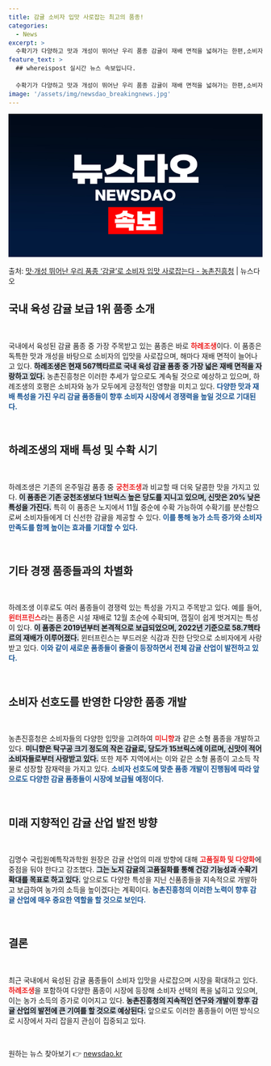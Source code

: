 ```yaml
---
title: 감귤 소비자 입맛 사로잡는 최고의 품종!
categories:
  - News
excerpt: >
  수확기가 다양하고 맛과 개성이 뛰어난 우리 품종 감귤이 재배 면적을 넓혀가는 한편,소비자 입맛을 사로잡고 있…
feature_text: >
  ## whereispost 실시간 뉴스 속보입니다.

  수확기가 다양하고 맛과 개성이 뛰어난 우리 품종 감귤이 재배 면적을 넓혀가는 한편,소비자 입맛을 사로잡고 있…
image: '/assets/img/newsdao_breakingnews.jpg'
---
```


![뉴스다오 속보](/assets/img/newsdao_breakingnews.jpg)

<p>출처: <a href="https://newsdao.kr/2669" rel="dofollow">맛·개성 뛰어난 우리 품종 ‘감귤’로 소비자 입맛 사로잡는다 - 농촌진흥청</a> | 뉴스다오</p>

<h2 data-ke-size="size26">국내 육성 감귤 보급 1위 품종 소개</h2>

<p data-ke-size="size16">&nbsp;</p>

국내에서 육성된 감귤 품종 중 가장 주목받고 있는 품종은 바로 <b><span style="color: #ee2323;">하례조생</span></b>이다. 이 품종은 독특한 맛과 개성을 바탕으로 소비자의 입맛을 사로잡으며, 해마다 재배 면적이 늘어나고 있다. <b><span style="background-color: #21538527;">하례조생은 현재 567헥타르로 국내 육성 감귤 품종 중 가장 넓은 재배 면적을 자랑하고 있다.</span></b> 농촌진흥청은 이러한 추세가 앞으로도 계속될 것으로 예상하고 있으며, 하례조생의 호평은 소비자와 농가 모두에게 긍정적인 영향을 미치고 있다. <b><span style="color: #1a5490;">다양한 맛과 재배 특성을 가진 우리 감귤 품종들이 향후 소비자 시장에서 경쟁력을 높일 것으로 기대된다.</span></b> 

<p data-ke-size="size16">&nbsp;</p>

<h2 data-ke-size="size26">하례조생의 재배 특성 및 수확 시기</h2>

<p data-ke-size="size16">&nbsp;</p>

하례조생은 기존의 온주밀감 품종 중 <b><span style="color: #ee2323;">궁천조생</span></b>과 비교할 때 더욱 달콤한 맛을 가지고 있다. <b><span style="background-color: #21538527;">이 품종은 기존 궁천조생보다 1브릭스 높은 당도를 지니고 있으며, 신맛은 20% 낮은 특성을 가진다.</span></b> 특히 이 품종은 노지에서 11월 중순에 수확 가능하여 수확기를 분산함으로써 소비자들에게 더 신선한 감귤을 제공할 수 있다. <b><span style="color: #1a5490;">이를 통해 농가 소득 증가와 소비자 만족도를 함께 높이는 효과를 기대할 수 있다.</span></b>

<p data-ke-size="size16">&nbsp;</p>

<h2 data-ke-size="size26">기타 경쟁 품종들과의 차별화</h2>

<p data-ke-size="size16">&nbsp;</p>

하례조생 이후로도 여러 품종들이 경쟁력 있는 특성을 가지고 주목받고 있다. 예를 들어, <b><span style="color: #ee2323;">윈터프린스</span></b>라는 품종은 시설 재배로 12월 초순에 수확되며, 껍질이 쉽게 벗겨지는 특성이 있다. <b><span style="background-color: #21538527;">이 품종은 2019년부터 본격적으로 보급되었으며, 2022년 기준으로 58.7헥타르의 재배가 이루어졌다.</span></b> 윈터프린스는 부드러운 식감과 진한 단맛으로 소비자에게 사랑받고 있다. <b><span style="color: #1a5490;">이와 같이 새로운 품종들이 줄줄이 등장하면서 전체 감귤 산업이 발전하고 있다.</span></b>

<p data-ke-size="size16">&nbsp;</p>

<h2 data-ke-size="size26">소비자 선호도를 반영한 다양한 품종 개발</h2>

<p data-ke-size="size16">&nbsp;</p>

농촌진흥청은 소비자들의 다양한 입맛을 고려하여 <b><span style="color: #ee2323;">미니향</span></b>과 같은 소형 품종을 개발하고 있다. <b><span style="background-color: #21538527;">미니향은 탁구공 크기 정도의 작은 감귤로, 당도가 15브릭스에 이르며, 신맛이 적어 소비자들로부터 사랑받고 있다.</span></b> 또한 제주 지역에서는 이와 같은 소형 품종이 고소득 작물로 성장할 잠재력을 가지고 있다. <b><span style="color: #1a5490;">소비자 선호도에 맞춘 품종 개발이 진행됨에 따라 앞으로도 다양한 감귤 품종들이 시장에 보급될 예정이다.</span></b>

<p data-ke-size="size16">&nbsp;</p>

<h2 data-ke-size="size26">미래 지향적인 감귤 산업 발전 방향</h2>

<p data-ke-size="size16">&nbsp;</p>

김명수 국립원예특작과학원 원장은 감귤 산업의 미래 방향에 대해 <b><span style="color: #ee2323;">고품질화 및 다양화</span></b>에 중점을 둬야 한다고 강조했다. <b><span style="background-color: #21538527;">그는 노지 감귤의 고품질화를 통해 건강 기능성과 수확기 확대를 목표로 하고 있다.</span></b> 앞으로도 다양한 특성을 지닌 신품종들을 지속적으로 개발하고 보급하여 농가의 소득을 높이겠다는 계획이다. <b><span style="color: #1a5490;">농촌진흥청의 이러한 노력이 향후 감귤 산업에 매우 중요한 역할을 할 것으로 보인다.</span></b>

<p data-ke-size="size16">&nbsp;</p>

<h2 data-ke-size="size26">결론</h2>

<p data-ke-size="size16">&nbsp;</p>

최근 국내에서 육성된 감귤 품종들이 소비자 입맛을 사로잡으며 시장을 확대하고 있다. <b><span style="color: #ee2323;">하례조생</span></b>을 포함하여 다양한 품종이 시장에 등장해 소비자 선택의 폭을 넓히고 있으며, 이는 농가 소득의 증가로 이어지고 있다. <b><span style="background-color: #21538527;">농촌진흥청의 지속적인 연구와 개발이 향후 감귤 산업의 발전에 큰 기여를 할 것으로 예상된다.</span></b> 앞으로도 이러한 품종들이 어떤 방식으로 시장에서 자리 잡을지 관심이 집중되고 있다. 

<p data-ke-size="size16">&nbsp;</p> 

원하는 뉴스 찾아보기 👉 <a href="https://newsdao.kr" rel="dofollow">newsdao.kr</a>


